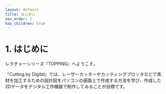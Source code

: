 ```yaml
---
layout: default
title: はじめに
nav_order: 1
has_children: true
---
```


# **1. はじめに**

レクチャーシリーズ『TOPPING』へようこそ。

『Cutting by Digital』では、レーザーカッターやカッティングプロッタなどで素材を加工するための設計図をパソコンの画面上で作成する方法を学び、作成した2Dデータをデジタル工作機器で制作してみることが目標です。
